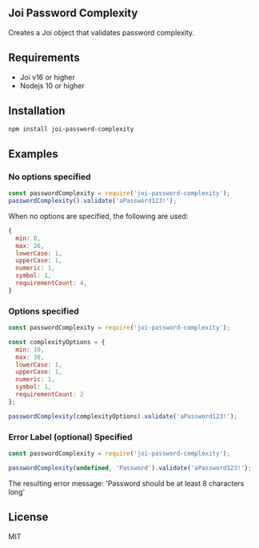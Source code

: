 ## Joi Password Complexity

Creates a Joi object that validates password complexity.

## Requirements

- Joi v16 or higher
- Nodejs 10 or higher

## Installation

`npm install joi-password-complexity`

## Examples

### No options specified

```javascript
const passwordComplexity = require('joi-password-complexity');
passwordComplexity().validate('aPassword123!');
```

When no options are specified, the following are used:

```javascript
{
  min: 8,
  max: 26,
  lowerCase: 1,
  upperCase: 1,
  numeric: 1,
  symbol: 1,
  requirementCount: 4,
}
```

### Options specified

```javascript
const passwordComplexity = require('joi-password-complexity');

const complexityOptions = {
  min: 10,
  max: 30,
  lowerCase: 1,
  upperCase: 1,
  numeric: 1,
  symbol: 1,
  requirementCount: 2
};

passwordComplexity(complexityOptions).validate('aPassword123!');
```

### Error Label (optional) Specified

```javascript
const passwordComplexity = require('joi-password-complexity');

passwordComplexity(undefined, 'Password').validate('aPassword123!');
```

The resulting error message:
'Password should be at least 8 characters long'

## License

MIT

